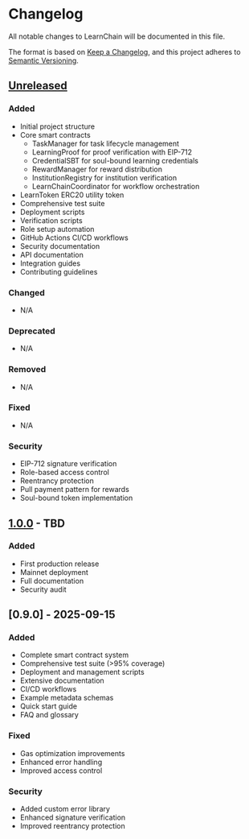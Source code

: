 # Changelog

All notable changes to LearnChain will be documented in this file.

The format is based on [Keep a Changelog](https://keepachangelog.com/en/1.0.0/),
and this project adheres to [Semantic Versioning](https://semver.org/spec/v2.0.0.html).

## [Unreleased]

### Added
- Initial project structure
- Core smart contracts
  - TaskManager for task lifecycle management
  - LearningProof for proof verification with EIP-712
  - CredentialSBT for soul-bound learning credentials
  - RewardManager for reward distribution
  - InstitutionRegistry for institution verification
  - LearnChainCoordinator for workflow orchestration
- LearnToken ERC20 utility token
- Comprehensive test suite
- Deployment scripts
- Verification scripts
- Role setup automation
- GitHub Actions CI/CD workflows
- Security documentation
- API documentation
- Integration guides
- Contributing guidelines

### Changed
- N/A

### Deprecated
- N/A

### Removed
- N/A

### Fixed
- N/A

### Security
- EIP-712 signature verification
- Role-based access control
- Reentrancy protection
- Pull payment pattern for rewards
- Soul-bound token implementation

## [1.0.0] - TBD

### Added
- First production release
- Mainnet deployment
- Full documentation
- Security audit

## [0.9.0] - 2025-09-15

### Added
- Complete smart contract system
- Comprehensive test suite (>95% coverage)
- Deployment and management scripts
- Extensive documentation
- CI/CD workflows
- Example metadata schemas
- Quick start guide
- FAQ and glossary

### Fixed
- Gas optimization improvements
- Enhanced error handling
- Improved access control

### Security
- Added custom error library
- Enhanced signature verification
- Improved reentrancy protection

[Unreleased]: https://github.com/janujanjida/LearnChain/compare/v1.0.0...HEAD
[1.0.0]: https://github.com/janujanjida/LearnChain/releases/tag/v1.0.0

